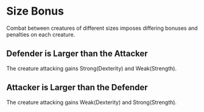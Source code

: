 # Size Bonus

Combat between creatures of different sizes imposes differing bonuses and penalties on each creature.

## Defender is Larger than the Attacker

The creature attacking gains Strong(Dexterity) and Weak(Strength).

## Attacker is Larger than the Defender

The creature attacking gains Weak(Dexterity) and Strong(Strength).
